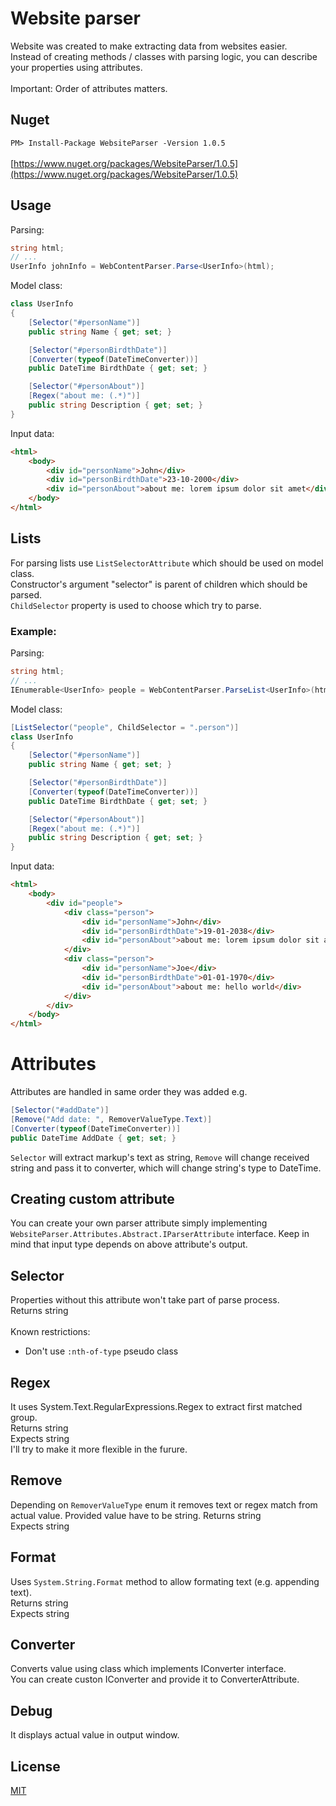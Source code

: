 # Website parser

Website was created to make extracting data from websites easier. \
Instead of creating methods / classes with parsing logic, you can describe your properties using attributes.\
\
Important: Order of attributes matters.

## Nuget
`
PM> Install-Package WebsiteParser -Version 1.0.5
`\
\
[https://www.nuget.org/packages/WebsiteParser/1.0.5](https://www.nuget.org/packages/WebsiteParser/1.0.5)

## Usage

Parsing:
```csharp
string html;
// ...
UserInfo johnInfo = WebContentParser.Parse<UserInfo>(html);
```

Model class:
```csharp
class UserInfo
{
    [Selector("#personName")]
    public string Name { get; set; }

    [Selector("#personBirdthDate")]
    [Converter(typeof(DateTimeConverter))]
    public DateTime BirdthDate { get; set; }

    [Selector("#personAbout")]
    [Regex("about me: (.*)")]
    public string Description { get; set; }
}
```

Input data:
```html
<html>
    <body>
        <div id="personName">John</div>
        <div id="personBirdthDate">23-10-2000</div>
        <div id="personAbout">about me: lorem ipsum dolor sit amet</div>
    </body>
</html>
```

## Lists
For parsing lists use `ListSelectorAttribute` which should be used on model class. \
Constructor's argument "selector" is parent of children which should be parsed. \
`ChildSelector` property is used to choose which try to parse.

### Example:

Parsing:
```csharp
string html;
// ...
IEnumerable<UserInfo> people = WebContentParser.ParseList<UserInfo>(html);
```

Model class:
```csharp
[ListSelector("people", ChildSelector = ".person")]
class UserInfo
{
    [Selector("#personName")]
    public string Name { get; set; }

    [Selector("#personBirdthDate")]
    [Converter(typeof(DateTimeConverter))]
    public DateTime BirdthDate { get; set; }

    [Selector("#personAbout")]
    [Regex("about me: (.*)")]
    public string Description { get; set; }
}
```

Input data:
```html
<html>
    <body>
        <div id="people">
            <div class="person">
                <div id="personName">John</div>
                <div id="personBirdthDate">19-01-2038</div>
                <div id="personAbout">about me: lorem ipsum dolor sit amet</div>
            </div>
            <div class="person">
                <div id="personName">Joe</div>
                <div id="personBirdthDate">01-01-1970</div>
                <div id="personAbout">about me: hello world</div>
            </div>
        </div>
    </body>
</html>
```

# Attributes

Attributes are handled in same order they was added e.g.
```csharp
[Selector("#addDate")]
[Remove("Add date: ", RemoverValueType.Text)]
[Converter(typeof(DateTimeConverter))]
public DateTime AddDate { get; set; }
```
`Selector` will extract markup's text as string, `Remove` will change received string and pass it to converter, which will change string's type to DateTime.

## Creating custom attribute
You can create your own parser attribute simply implementing `WebsiteParser.Attributes.Abstract.IParserAttribute` interface. Keep in mind that input type depends on above attribute's output.

## Selector
Properties without this attribute won't take part of parse process. \
Returns string \
\
Known restrictions:
- Don't use `:nth-of-type` pseudo class

## Regex
It uses System.Text.RegularExpressions.Regex to extract first matched group. \
Returns string\
Expects string
\
I'll try to make it more flexible in the furure.

## Remove
Depending on `RemoverValueType` enum it removes text or regex match from actual value. Provided value have to be string.
Returns string\
Expects string

## Format
Uses `System.String.Format` method to allow formating text (e.g. appending text).\
Returns string\
Expects string

## Converter
Converts value using class which implements IConverter interface.\
You can create custon IConverter and provide it to ConverterAttribute.

## Debug
It displays actual value in output window.

## License
[MIT](https://choosealicense.com/licenses/mit/)
